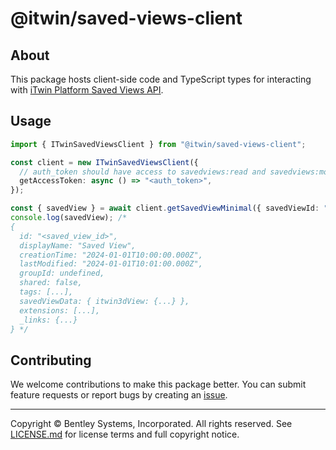 # @itwin/saved-views-client

## About

This package hosts client-side code and TypeScript types for interacting with [iTwin Platform Saved Views API](https://developer.bentley.com/apis/savedviews/overview/).

## Usage

```ts
import { ITwinSavedViewsClient } from "@itwin/saved-views-client";

const client = new ITwinSavedViewsClient({
  // auth_token should have access to savedviews:read and savedviews:modify OIDC scopes
  getAccessToken: async () => "<auth_token>",
});

const { savedView } = await client.getSavedViewMinimal({ savedViewId: "<saved_view_id>" });
console.log(savedView); /*
{
  id: "<saved_view_id>",
  displayName: "Saved View",
  creationTime: "2024-01-01T10:00:00.000Z",
  lastModified: "2024-01-01T10:01:00.000Z",
  groupId: undefined,
  shared: false,
  tags: [...],
  savedViewData: { itwin3dView: {...} },
  extensions: [...],
  _links: {...}
} */
```

## Contributing

We welcome contributions to make this package better. You can submit feature requests or report bugs by creating an [issue](https://github.com/iTwin/saved-views/issues).

---

Copyright © Bentley Systems, Incorporated. All rights reserved. See [LICENSE.md](./LICENSE.md) for license terms and full copyright notice.
